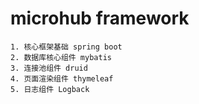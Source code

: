 # microhub framework



	1. 核心框架基础 spring boot
	2. 数据库核心组件 mybatis
	3. 连接池组件 druid
	4. 页面渲染组件 thymeleaf
    5. 日志组件 Logback